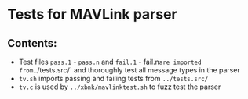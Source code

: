 # Tests for MAVLink parser

## Contents:

* Test files `pass.1` - `pass.n` and `fail.1` - fail.n` are imported from `../tests.src/` and thoroughly test all message types in the parser
* `tv.sh` imports passing and failing tests from `../tests.src/`
* `tv.c` is used by `../xbnk/mavlinktest.sh` to fuzz test the parser
